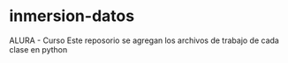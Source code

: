 # inmersion-datos
ALURA - Curso
Este reposorio se agregan los archivos de trabajo de cada clase en python
